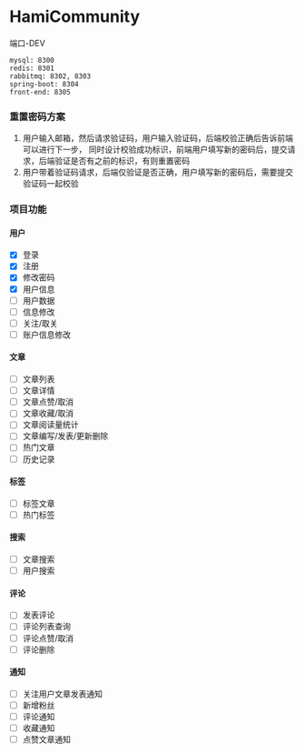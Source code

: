 # HamiCommunity
端口-DEV
```text
mysql: 8300
redis: 8301
rabbitmq: 8302, 8303
spring-boot: 8304
front-end: 8305
```

### 重置密码方案
1. 用户输入邮箱，然后请求验证码，用户输入验证码，后端校验正确后告诉前端可以进行下一步，
    同时设计校验成功标识，前端用户填写新的密码后，提交请求，后端验证是否有之前的标识，有则重置密码
2. 用户带着验证码请求，后端仅验证是否正确，用户填写新的密码后，需要提交验证码一起校验

### 项目功能

#### 用户

- [x] 登录
- [x] 注册
- [x] 修改密码
- [x] 用户信息
- [ ] 用户数据
- [ ] 信息修改
- [ ] 关注/取关
- [ ] 账户信息修改

#### 文章

- [ ] 文章列表
- [ ] 文章详情
- [ ] 文章点赞/取消
- [ ] 文章收藏/取消
- [ ] 文章阅读量统计
- [ ] 文章编写/发表/更新删除
- [ ] 热门文章
- [ ] 历史记录

#### 标签

- [ ] 标签文章
- [ ] 热门标签

#### 搜索

- [ ] 文章搜索
- [ ] 用户搜索

#### 评论 

- [ ] 发表评论
- [ ] 评论列表查询
- [ ] 评论点赞/取消
- [ ] 评论删除

#### 通知

- [ ] 关注用户文章发表通知
- [ ] 新增粉丝
- [ ] 评论通知
- [ ] 收藏通知
- [ ] 点赞文章通知